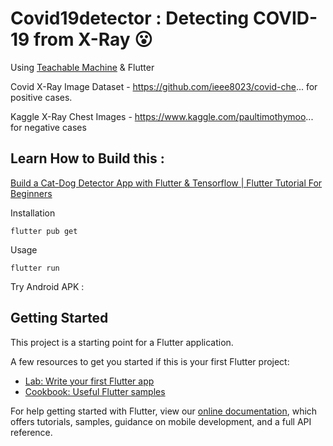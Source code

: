 # Covid19detector : Detecting COVID-19 from X-Ray 😮

Using [Teachable Machine](https://teachablemachine.withgoogle.com/) & Flutter

Covid X-Ray Image Dataset - https://github.com/ieee8023/covid-che... for positive cases.

Kaggle X-Ray Chest Images - https://www.kaggle.com/paultimothymoo... 
for negative cases

## Learn How to Build this : 

[Build a Cat-Dog Detector App with Flutter & Tensorflow | Flutter Tutorial For Beginners](https://youtu.be/-5kUv47xKy0)

Installation

```
flutter pub get
```
Usage 

```
flutter run
```

Try Android APK : 


## Getting Started

This project is a starting point for a Flutter application.

A few resources to get you started if this is your first Flutter project:

- [Lab: Write your first Flutter app](https://flutter.dev/docs/get-started/codelab)
- [Cookbook: Useful Flutter samples](https://flutter.dev/docs/cookbook)

For help getting started with Flutter, view our
[online documentation](https://flutter.dev/docs), which offers tutorials,
samples, guidance on mobile development, and a full API reference.
